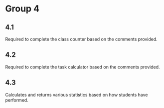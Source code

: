 # Group 4
## 4.1
Required to complete the class counter based on the comments provided.

## 4.2
Required to complete the task calculator based on the comments provided.

## 4.3
Calculates and returns various statistics based on how students have performed.
